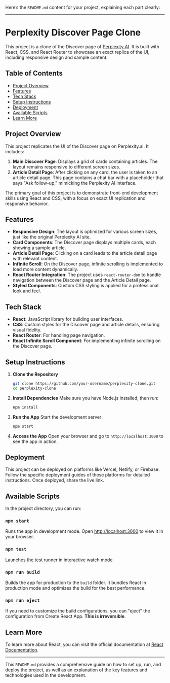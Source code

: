 Here’s the `README.md` content for your project, explaining each part clearly:

---

# Perplexity Discover Page Clone

This project is a clone of the Discover page of [Perplexity AI](https://www.perplexity.ai/discover). It is built with React, CSS, and React Router to showcase an exact replica of the UI, including responsive design and sample content.

## Table of Contents

- [Project Overview](#project-overview)
- [Features](#features)
- [Tech Stack](#tech-stack)
- [Setup Instructions](#setup-instructions)
- [Deployment](#deployment)
- [Available Scripts](#available-scripts)
- [Learn More](#learn-more)

## Project Overview

This project replicates the UI of the Discover page on Perplexity.ai. It includes:
1. **Main Discover Page**: Displays a grid of cards containing articles. The layout remains responsive to different screen sizes.
2. **Article Detail Page**: After clicking on any card, the user is taken to an article detail page. This page contains a chat bar with a placeholder that says "Ask follow-up," mimicking the Perplexity AI interface.
   
The primary goal of this project is to demonstrate front-end development skills using React and CSS, with a focus on exact UI replication and responsive behavior.

## Features

- **Responsive Design**: The layout is optimized for various screen sizes, just like the original Perplexity AI site.
- **Card Components**: The Discover page displays multiple cards, each showing a sample article.
- **Article Detail Page**: Clicking on a card leads to the article detail page with relevant content.
- **Infinite Scroll**: On the Discover page, infinite scrolling is implemented to load more content dynamically.
- **React Router Integration**: The project uses `react-router-dom` to handle navigation between the Discover page and the Article Detail page.
- **Styled Components**: Custom CSS styling is applied for a professional look and feel.

## Tech Stack

- **React**: JavaScript library for building user interfaces.
- **CSS**: Custom styles for the Discover page and article details, ensuring visual fidelity.
- **React Router**: For handling page navigation.
- **React Infinite Scroll Component**: For implementing infinite scrolling on the Discover page.

## Setup Instructions

1. **Clone the Repository**
   ```bash
   git clone https://github.com/your-username/perplexity-clone.git
   cd perplexity-clone
   ```

2. **Install Dependencies**
   Make sure you have Node.js installed, then run:
   ```bash
   npm install
   ```

3. **Run the App**
   Start the development server:
   ```bash
   npm start
   ```

4. **Access the App**
   Open your browser and go to `http://localhost:3000` to see the app in action.

## Deployment

This project can be deployed on platforms like Vercel, Netlify, or Firebase. Follow the specific deployment guides of these platforms for detailed instructions. Once deployed, share the live link.

## Available Scripts

In the project directory, you can run:

### `npm start`

Runs the app in development mode. Open [http://localhost:3000](http://localhost:3000) to view it in your browser.

### `npm test`

Launches the test runner in interactive watch mode.

### `npm run build`

Builds the app for production to the `build` folder. It bundles React in production mode and optimizes the build for the best performance.

### `npm run eject`

If you need to customize the build configurations, you can "eject" the configuration from Create React App. **This is irreversible**.

## Learn More

To learn more about React, you can visit the official documentation at [React Documentation](https://reactjs.org/).

---

This `README.md` provides a comprehensive guide on how to set up, run, and deploy the project, as well as an explanation of the key features and technologies used in the development.